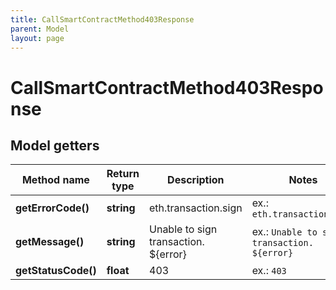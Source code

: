 ```yaml
---
title: CallSmartContractMethod403Response
parent: Model
layout: page
---
```


# CallSmartContractMethod403Response

## Model getters

Method name | Return type | Description | Notes
------------ | ------------- | ------------- | -------------
**getErrorCode()** | **string** | eth.transaction.sign | ex.: `eth.transaction.sign`
**getMessage()** | **string** | Unable to sign transaction. ${error} | ex.: `Unable to sign transaction. ${error}`
**getStatusCode()** | **float** | 403 | ex.: `403`

